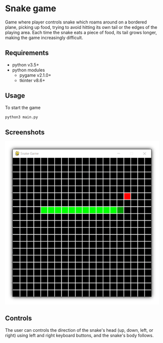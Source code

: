 # Snake game

Game where player controls snake which roams around on a bordered plane, picking up food, trying to avoid hitting its own tail or the edges of the playing area. Each time the snake eats a piece of food, its tail grows longer, making the game increasingly difficult. 


## Requirements

- python v3.5+
- python modules
  - pygame v2.1.0+
  - tkinter v8.6+

## Usage

To start the game
```bash
python3 main.py
```

## Screenshots

<p align="center">
<img src="assets/screenshot.png">
</p>

## Controls

The user can controls the direction of the snake's head (up, down, left, or right) using left and right keyboard buttons, and the snake's body follows.